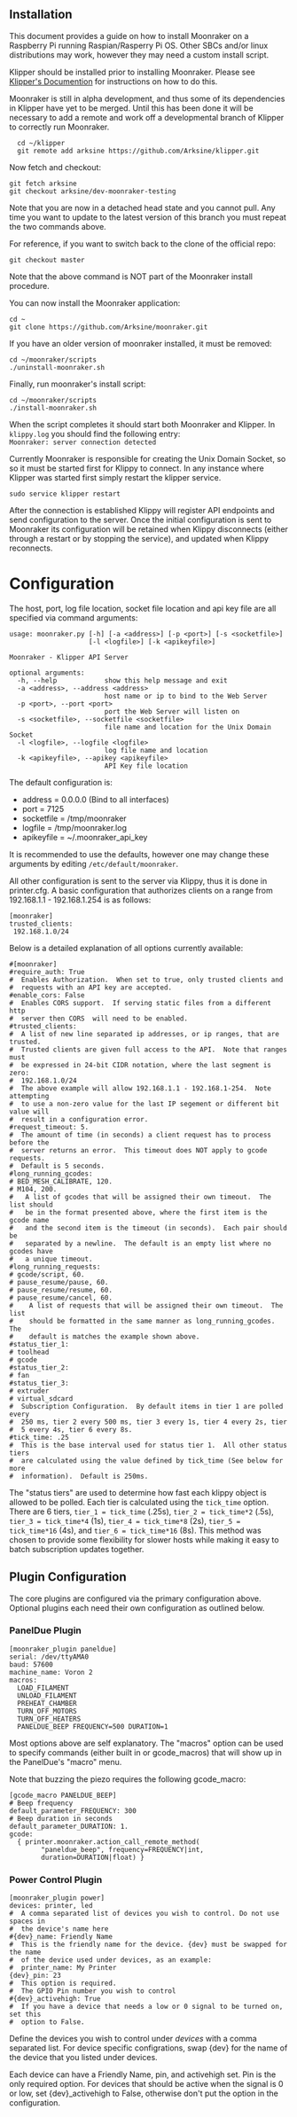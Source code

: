 ## Installation

This document provides a guide on how to install Moonraker on a Raspberry
Pi running Raspian/Rasperry Pi OS.  Other SBCs and/or linux distributions
may work, however they may need a custom install script.

Klipper should be installed prior to installing Moonraker.  Please see
[Klipper's Documention](https://github.com/KevinOConnor/klipper/blob/master/docs/Installation.md)
for instructions on how to do this.

Moonraker is still in alpha development, and thus some of its dependencies
in Klipper have yet to be merged.  Until this has been done it will be
necessary to add a remote and work off a developmental branch of Klipper
to correctly run Moonraker.

```
  cd ~/klipper
  git remote add arksine https://github.com/Arksine/klipper.git
```

Now fetch and checkout:
```
git fetch arksine
git checkout arksine/dev-moonraker-testing
```
Note that you are now in a detached head state and you cannot pull. Any
time you want to update to the latest version of this branch you must
repeat the two commands above.


For reference, if you want to switch back to the clone of the official repo:
```
git checkout master
```
Note that the above command is NOT part of the Moonraker install procedure.

You can now install the Moonraker application:
```
cd ~
git clone https://github.com/Arksine/moonraker.git
```

If you have an older version of moonraker installed, it must be removed:
```
cd ~/moonraker/scripts
./uninstall-moonraker.sh
```

Finally, run moonraker's install script:
```
cd ~/moonraker/scripts
./install-moonraker.sh
```

When the script completes it should start both Moonraker and Klipper. In
`klippy.log` you should find the following entry:\
`Moonraker: server connection detected`

Currently Moonraker is responsible for creating the Unix Domain Socket,
so so it must be started first for Klippy to connect.  In any instance
where Klipper was started first simply restart the klipper service.
```
sudo service klipper restart
```
After the connection is established Klippy will register API endpoints and
send configuration to the server.  Once the initial configuration is sent
to Moonraker its configuration will be retained when Klippy disconnects
(either through a restart or by stopping the service), and updated when
Klippy reconnects.

# Configuration
The host, port, log file location, socket file location and api key file
are all specified via command arguments:
```
usage: moonraker.py [-h] [-a <address>] [-p <port>] [-s <socketfile>]
                    [-l <logfile>] [-k <apikeyfile>]

Moonraker - Klipper API Server

optional arguments:
  -h, --help            show this help message and exit
  -a <address>, --address <address>
                        host name or ip to bind to the Web Server
  -p <port>, --port <port>
                        port the Web Server will listen on
  -s <socketfile>, --socketfile <socketfile>
                        file name and location for the Unix Domain Socket
  -l <logfile>, --logfile <logfile>
                        log file name and location
  -k <apikeyfile>, --apikey <apikeyfile>
                        API Key file location
```

The default configuration is:
- address = 0.0.0.0 (Bind to all interfaces)
- port = 7125
- socketfile = /tmp/moonraker
- logfile = /tmp/moonraker.log
- apikeyfile = ~/.moonraker_api_key

It is recommended to use the defaults, however one may change these
arguments by editing `/etc/default/moonraker`.

All other configuration is sent to the server via Klippy, thus it is done in
printer.cfg.  A basic configuration that authorizes clients on a range from
192.168.1.1 - 192.168.1.254 is as follows:
```
[moonraker]
trusted_clients:
 192.168.1.0/24
```

Below is a detailed explanation of all options currently available:
```
#[moonraker]
#require_auth: True
#  Enables Authorization.  When set to true, only trusted clients and
#  requests with an API key are accepted.
#enable_cors: False
#  Enables CORS support.  If serving static files from a different http
#  server then CORS  will need to be enabled.
#trusted_clients:
#  A list of new line separated ip addresses, or ip ranges, that are trusted.
#  Trusted clients are given full access to the API.  Note that ranges must
#  be expressed in 24-bit CIDR notation, where the last segment is zero:
#  192.168.1.0/24
#  The above example will allow 192.168.1.1 - 192.168.1-254.  Note attempting
#  to use a non-zero value for the last IP segement or different bit value will
#  result in a configuration error.
#request_timeout: 5.
#  The amount of time (in seconds) a client request has to process before the
#  server returns an error.  This timeout does NOT apply to gcode requests.
#  Default is 5 seconds.
#long_running_gcodes:
# BED_MESH_CALIBRATE, 120.
# M104, 200.
#   A list of gcodes that will be assigned their own timeout.  The list should
#   be in the format presented above, where the first item is the gcode name
#   and the second item is the timeout (in seconds).  Each pair should be
#   separated by a newline.  The default is an empty list where no gcodes have
#   a unique timeout.
#long_running_requests:
# gcode/script, 60.
# pause_resume/pause, 60.
# pause_resume/resume, 60.
# pause_resume/cancel, 60.
#    A list of requests that will be assigned their own timeout.  The list
#    should be formatted in the same manner as long_running_gcodes.  The
#    default is matches the example shown above.
#status_tier_1:
# toolhead
# gcode
#status_tier_2:
# fan
#status_tier_3:
# extruder
# virtual_sdcard
#  Subscription Configuration.  By default items in tier 1 are polled every
#  250 ms, tier 2 every 500 ms, tier 3 every 1s, tier 4 every 2s, tier
#  5 every 4s, tier 6 every 8s.
#tick_time: .25
#  This is the base interval used for status tier 1.  All other status tiers
#  are calculated using the value defined by tick_time (See below for more
#  information).  Default is 250ms.
```

The "status tiers" are used to determine how fast each klippy object is allowed
to be polled.  Each tier is calculated using the `tick_time` option.  There are
6 tiers, `tier_1 = tick_time` (.25s), `tier_2 = tick_time*2` (.5s),
`tier_3 = tick_time*4` (1s), `tier_4 = tick_time*8` (2s),
`tier_5 = tick_time*16` (4s), and `tier_6 = tick_time*16` (8s).  This method
was chosen to provide some flexibility for slower hosts while making it easy to
batch subscription updates together.

## Plugin Configuration
The core plugins are configured via the primary configuration above.  Optional
plugins each need their own configuration as outlined below.

### PanelDue Plugin

```
[moonraker_plugin paneldue]
serial: /dev/ttyAMA0
baud: 57600
machine_name: Voron 2
macros:
  LOAD_FILAMENT
  UNLOAD_FILAMENT
  PREHEAT_CHAMBER
  TURN_OFF_MOTORS
  TURN_OFF_HEATERS
  PANELDUE_BEEP FREQUENCY=500 DURATION=1
```

Most options above are self explanatory.  The "macros" option can be used
to specify commands (either built in or gcode_macros) that will show up
in the PanelDue's "macro" menu.

Note that buzzing the piezo requires the following gcode_macro:
```
[gcode_macro PANELDUE_BEEP]
# Beep frequency
default_parameter_FREQUENCY: 300
# Beep duration in seconds
default_parameter_DURATION: 1.
gcode:
  { printer.moonraker.action_call_remote_method(
		"paneldue_beep", frequency=FREQUENCY|int,
		duration=DURATION|float) }
```

### Power Control Plugin
```
[moonraker_plugin power]
devices: printer, led           
#  A comma separated list of devices you wish to control. Do not use spaces in
#  the device's name here
#{dev}_name: Friendly Name
#  This is the friendly name for the device. {dev} must be swapped for the name
#  of the device used under devices, as an example:
#  printer_name: My Printer
{dev}_pin: 23
#  This option is required.
#  The GPIO Pin number you wish to control
#{dev}_activehigh: True
#  If you have a device that needs a low or 0 signal to be turned on, set this
#  option to False.
```

Define the devices you wish to control under _devices_ with a comma separated
list. For device specific configrations, swap {dev} for the name of the device
that you listed under devices.

Each device can have a Friendly Name, pin, and activehigh set. Pin is the only
required option. For devices that should be active when the signal is 0 or low,
set {dev}_activehigh to False, otherwise don't put the option in the
configuration.
